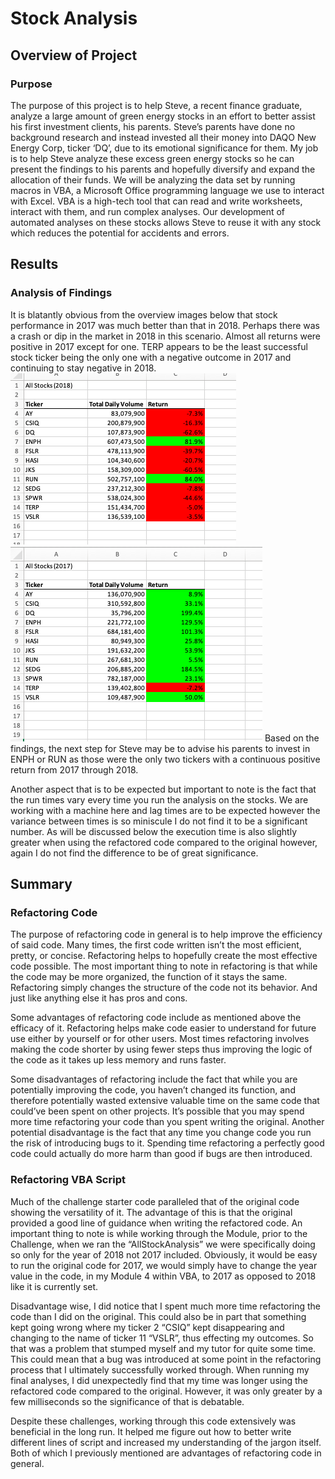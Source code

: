 # Stock Analysis
## Overview of Project
### Purpose
The purpose of this project is to help Steve, a recent finance graduate, analyze a large amount of green energy stocks in an effort to better assist his first investment clients, his parents. Steve’s parents have done no background research and instead invested all their money into DAQO New Energy Corp, ticker ‘DQ’, due to its emotional significance for them. My job is to help Steve analyze these excess green energy stocks so he can present the findings to his parents and hopefully diversify and expand the allocation of their funds. We will be analyzing the data set by running macros in VBA, a Microsoft Office programming language we use to interact with Excel. VBA is a high-tech tool that can read and write worksheets, interact with them, and run complex analyses. Our development of automated analyses on these stocks allows Steve to reuse it with any stock which reduces the potential for accidents and errors. 
## Results
### Analysis of Findings
It is blatantly obvious from the overview images below that stock performance in 2017 was much better than that in 2018. Perhaps there was a crash or dip in the market in 2018 in this scenario. Almost all returns were positive in 2017 except for one. TERP appears to be the least successful stock ticker being the only one with a negative outcome in 2017 and continuing to stay negative in 2018. 
![2018_Stock_Overview](https://github.com/CristinaCod/stock-analysis/blob/main/Resources/2018_Stock_Overview.png)
![2017_Stock_Overview](https://github.com/CristinaCod/stock-analysis/blob/main/Resources/2017_Stock_Overview.png)
Based on the findings, the next step for Steve may be to advise his parents to invest in ENPH or RUN as those were the only two tickers with a continuous positive return from 2017 through 2018. 

Another aspect that is to be expected but important to note is the fact that the run times vary every time you run the analysis on the stocks. We are working with a machine here and lag times are to be expected however the variance between times is so miniscule I do not find it to be a significant number. As will be discussed below the execution time is also slightly greater when using the refactored code compared to the original however, again I do not find the difference to be of great significance. 
## Summary
### Refactoring Code 
  The purpose of refactoring code in general is to help improve the efficiency of said code. Many times, the first code written isn’t the most efficient, pretty, or concise. Refactoring helps to hopefully create the most effective code possible. The most important thing to note in refactoring is that while the code may be more organized, the function of it stays the same. Refactoring simply changes the structure of the code not its behavior. And just like anything else it has pros and cons. 
  
  Some advantages of refactoring code include as mentioned above the efficacy of it. Refactoring helps make code easier to understand for future use either by yourself or for other users. Most times refactoring involves making the code shorter by using fewer steps thus improving the logic of the code as it takes up less memory and runs faster.   
  
  Some disadvantages of refactoring include the fact that while you are potentially improving the code, you haven’t changed its function, and therefore potentially wasted extensive valuable time on the same code that could’ve been spent on other projects. It’s possible that you may spend more time refactoring your code than you spent writing the original. Another potential disadvantage is the fact that any time you change code you run the risk of introducing bugs to it. Spending time refactoring a perfectly good code could actually do more harm than good if bugs are then introduced. 
### Refactoring VBA Script
  Much of the challenge starter code paralleled that of the original code showing the versatility of it. The advantage of this is that the original provided a good line of guidance when writing the refactored code. An important thing to note is while working through the Module, prior to the Challenge, when we ran the “AllStockAnalysis” we were specifically doing so only for the year of 2018 not 2017 included. Obviously, it would be easy to run the original code for 2017, we would simply have to change the year value in the code, in my Module 4 within VBA, to 2017 as opposed to 2018 like it is currently set. 
  
  Disadvantage wise, I did notice that I spent much more time refactoring the code than I did on the original. This could also be in part that something kept going wrong where my ticker 2 “CSIQ” kept disappearing and changing to the name of ticker 11 “VSLR”, thus effecting my outcomes. So that was a problem that stumped myself and my tutor for quite some time. This could mean that a bug was introduced at some point in the refactoring process that I ultimately successfully worked through. When running my final analyses, I did unexpectedly find that my time was longer using the refactored code compared to the original. However, it was only greater by a few milliseconds so the significance of that is debatable. 
  
  Despite these challenges, working through this code extensively was beneficial in the long run. It helped me figure out how to better write different lines of script and increased my understanding of the jargon itself. Both of which I previously mentioned are advantages of refactoring code in general. 
